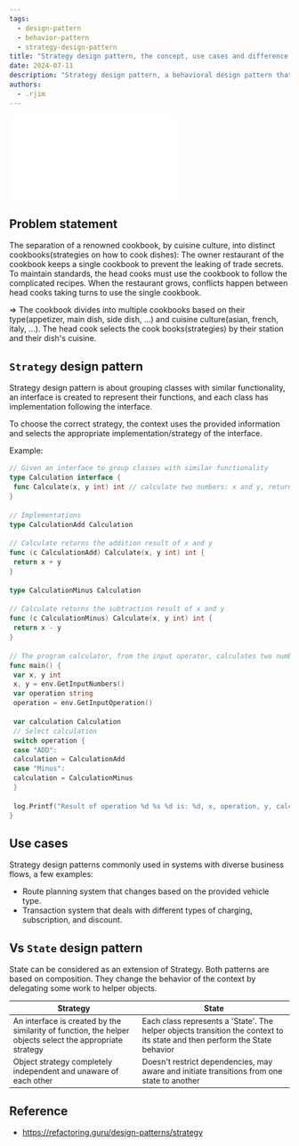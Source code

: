 ```yaml
---
tags: 
  - design-pattern
  - behavior-pattern
  - strategy-design-pattern
title: "Strategy design pattern, the concept, use cases and difference with the state design pattern"
date: 2024-07-11
description: "Strategy design pattern, a behavioral design pattern that denote the functionality of a family of interchangeable classes to a interface, the context, with the helper objects, selects the appropriate implementation of the interface."
authors:
  - .rjim
---
```


![](assets/strategy-design-pattern.pdf)

## Problem statement
The separation of a renowned cookbook, by cuisine culture, into distinct cookbooks(strategies on how to cook dishes): The owner restaurant of the cookbook keeps a single cookbook to prevent the leaking of trade secrets. To maintain standards, the head cooks must use the cookbook to follow the complicated recipes. When the restaurant grows, conflicts happen between head cooks taking turns to use the single cookbook.

=> The cookbook divides into multiple cookbooks based on their type(appetizer, main dish, side dish, ...) and cuisine culture(asian, french, italy, ...). The head cook selects the cook books(strategies) by their station and their dish's cuisine.

## `Strategy` design pattern
Strategy design pattern is about grouping classes with similar functionality, an interface is created to represent their functions, and each class has implementation following the interface. 

To choose the correct strategy, the context uses the provided information and selects the appropriate implementation/strategy of the interface.

Example:
```go
// Given an interface to group classes with similar functionality
type Calculation interface {
 func Calculate(x, y int) int // calculate two numbers: x and y, return int result
}

// Implementations
type CalculationAdd Calculation

// Calculate returns the addition result of x and y
func (c CalculationAdd) Calculate(x, y int) int {
 return x + y
}

type CalculationMinus Calculation

// Calculate returns the subtraction result of x and y
func (c CalculationMinus) Calculate(x, y int) int {
 return x - y
}

// The program calculator, from the input operator, calculates two numbers and prints the result
func main() {
 var x, y int
 x, y = env.GetInputNumbers()
 var operation string
 operation = env.GetInputOperation()

 var calculation Calculation
 // Select calculation
 switch operation {
 case "ADD":
 calculation = CalculationAdd
 case "Minus":
 calculation = CalculationMinus
 }

 log.Printf("Result of operation %d %s %d is: %d, x, operation, y, calculation.Calculate(x, y))
}
```

## Use cases
Strategy design patterns commonly used in systems with diverse business flows, a few examples:
- Route planning system that changes based on the provided vehicle type.
- Transaction system that deals with different types of charging, subscription, and discount.


## Vs `State` design pattern
State can be considered as an extension of Strategy. Both patterns are based on composition.
They change the behavior of the context by delegating some work to helper objects. 

| Strategy | State |
| ----------- | ----------- |
| An interface is created by the similarity of function, the helper objects select the appropriate strategy | Each class represents a 'State'. The helper objects transition the context to its state and then perform the State behavior |
| Object strategy completely independent and unaware of each other | Doesn't restrict dependencies, may aware and initiate transitions from one state to another |

## Reference
- https://refactoring.guru/design-patterns/strategy
